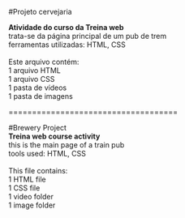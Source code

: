 #Projeto cervejaria

<b>Atividade do curso da Treina web</b><br>
trata-se da página principal de um pub de trem<br>
ferramentas utilizadas: HTML, CSS<br>
<br>
Este arquivo contém:<br> 
1 arquivo HTML<br>
1 arquivo CSS<br>
1 pasta de vídeos<br>
1 pasta de imagens <br>

====================================

#Brewery Project<br>
<b>Treina web course activity</b><br>
this is the main page of a train pub<br>
tools used: HTML, CSS<br>
<br>
This file contains:<br>
1 HTML file<br>
1 CSS file<br>
1 video folder<br>
1 image folder<br>
